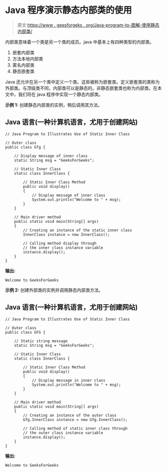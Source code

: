 # Java 程序演示静态内部类的使用

> 原文:[https://www . geesforgeks . org/Java-program-to-图解-使用静态内部类/](https://www.geeksforgeeks.org/java-program-to-illustrates-use-of-static-inner-class/)

内部类意味着一个类是另一个类的成员。java 中基本上有四种类型的内部类。

1.  嵌套内部类
2.  方法本地内部类
3.  匿名内部类
4.  静态嵌套类

Java 还允许在另一个类中定义一个类。这些被称为嵌套类。定义嵌套类的类称为外部类。与顶级类不同，内部类可以是静态的。非静态嵌套类也称为内部类。在本文中，我们将在 java 程序中实现一个静态内部类。

**示例 1:** 创建静态内部类的实例，稍后调用其方法。

## Java 语言(一种计算机语言，尤用于创建网站)

```
// Java Program to Illustrates Use of Static Inner Class

// Outer class
public class Gfg {

    // Display message of inner class
    static String msg = "GeeksForGeeks";

    // Static Inner Class
    static class InnerClass {

        // Static Inner Class Method
        public void display()
        {
            // Display message of inner class
            System.out.println("Welcome to " + msg);
        }
    }

    // Main driver method
    public static void main(String[] args)
    {
        // Creating an instance of the static inner class
        InnerClass instance = new InnerClass();

        // Calling method display through
        // the inner class instance variable
        instance.display();
    }
}
```

**输出:**

```
Welcome to GeeksForGeeks
```

**示例 2:** 创建外部类的实例并调用静态内部类方法。

## Java 语言(一种计算机语言，尤用于创建网站)

```
// Java Program to Illustrates Use of Static Inner Class

// Outer class
public class GFG {

    // Static string message
    static String msg = "GeeksForGeeks";

    // Static Inner Class
    static class InnerClass {

        // Static Inner Class Method
        public void display()
        {
            // Display message in inner class
            System.out.println("Welcome to " + msg);
        }
    }

    // Main driver method
    public static void main(String[] args)
    {
        // Creating an instance of the outer class
        Gfg.InnerClass instance = new Gfg.InnerClass();

        // Calling method of static inner class through
        // the outer class instance variable
        instance.display();
    }
}
```

**输出:**

```
Welcome to GeeksForGeeks
```